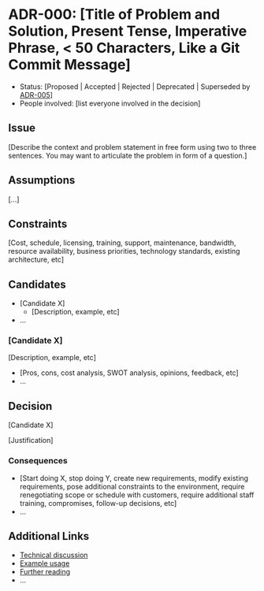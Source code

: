 # ADR-000: [Title of Problem and Solution, Present Tense, Imperative Phrase, < 50 Characters, Like a Git Commit Message]

- Status: [Proposed | Accepted | Rejected | Deprecated | Superseded by [ADR-005](005-example.md)]
- People involved: [list everyone involved in the decision] <!-- optional -->

## Issue

[Describe the context and problem statement in free form using two to three sentences. You may want to articulate the problem in form of a question.]

## Assumptions <!-- optional -->

[...]

## Constraints <!-- optional -->

[Cost, schedule, licensing, training, support, maintenance, bandwidth, resource availability, business priorities, technology standards, existing architecture, etc]

## Candidates

- [Candidate X]
  - [Description, example, etc] <!-- optional -->
- …

### [Candidate X] <!-- optional verbose exploration -->

[Description, example, etc] <!-- optional -->

- [Pros, cons, cost analysis, SWOT analysis, opinions, feedback, etc]
- …

## Decision

[Candidate X]

[Justification]

### Consequences <!-- optional -->

- [Start doing X, stop doing Y, create new requirements, modify existing requirements, pose additional constraints to the environment, require renegotiating scope or schedule with customers, require additional staff training, compromises, follow-up decisions, etc]
- …

## Additional Links <!-- optional -->

- [Technical discussion](https://example.com/)
- [Example usage](https://example.com/)
- [Further reading](https://example.com/)
- …

<!--
Checklist:
- [ ] Does the filename match the title of this document?
- [ ] Is this ADR answering a common question? Consider placing a link within the FAQ.
- [ ] Remove this checklist block
-->
